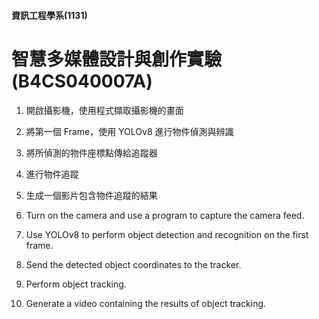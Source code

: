 #### 資訊工程學系(1131)
# 智慧多媒體設計與創作實驗(B4CS040007A)

1. 開啟攝影機，使用程式擷取攝影機的畫面
2. 將第一個 Frame，使用 YOLOv8 進行物件偵測與辨識
3. 將所偵測的物件座標點傳給追蹤器
4. 進行物件追蹤
5. 生成一個影片包含物件追蹤的結果

1. Turn on the camera and use a program to capture the camera feed.
2. Use YOLOv8 to perform object detection and recognition on the first frame.
3. Send the detected object coordinates to the tracker.
4. Perform object tracking.
5. Generate a video containing the results of object tracking.
